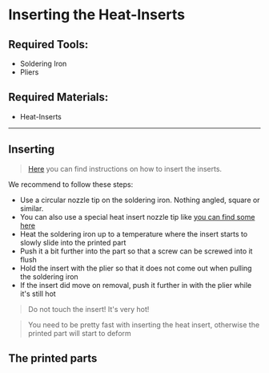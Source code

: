 # Inserting the Heat-Inserts

## Required Tools:
- Soldering Iron
- Pliers

## Required Materials:
- Heat-Inserts

---

## Inserting

>[Here](https://www.cnckitchen.com/blog/tipps-amp-tricks-fr-gewindeeinstze-im-3d-druck-3awey) you can find instructions on how to insert the inserts.

We recommend to follow these steps:

- Use a circular nozzle tip on the soldering iron. Nothing angled, square or similar.
- You can also use a special heat insert nozzle tip like [you can find some here](https://amzn.eu/d/bV6uYo2)
- Heat the soldering iron up to a temperature where the insert starts to slowly slide into the printed part
- Push it a bit further into the part so that a screw can be screwed into it flush
- Hold the insert with the plier so that it does not come out when pulling the soldering iron
- If the insert did move on removal, push it further in with the plier while it's still hot

> Do not touch the insert! It's very hot!

> You need to be pretty fast with inserting the heat insert, otherwise the printed part will start to deform

## The printed parts

